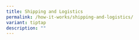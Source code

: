 ```yaml
---
title: Shipping and Logistics
permalink: /how-it-works/shipping-and-logistics/
variant: tiptap
description: ""
---
```

